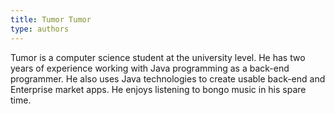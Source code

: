 ```yaml
---
title: Tumor Tumor
type: authors
---
```

Tumor is a computer science student at the university level. He has two years of experience working with Java programming as a back-end programmer. He also uses Java technologies to create usable back-end and Enterprise market apps. He enjoys listening to bongo music in his spare time.